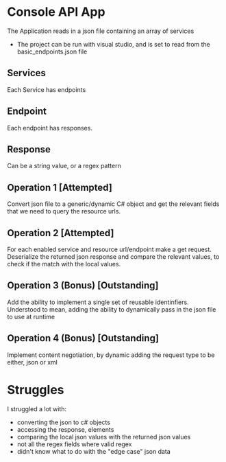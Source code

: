 ﻿# Console API App
The Application reads in a json file containing an array of services
- The project can be run with visual studio, and is set to read from the basic_endpoints.json file

## Services
Each Service has endpoints

## Endpoint
Each endpoint has responses. 

## Response
Can be a string value, or a regex pattern 

## Operation 1 [Attempted]
Convert json file to a generic/dynamic C# object and get the relevant fields that we need 
to query the resource urls.

## Operation 2 [Attempted]
For each enabled service and resource url/endpoint make a get request.
Deserialize the returned json response and compare the relevant values, to check if the match
with the local values. 

## Operation 3 (Bonus) [Outstanding]
Add the ability to implement a single set of reusable identinfiers. Understood to mean, adding the 
ability to dynamically pass in the json file to use at runtime

## Operation 4 (Bonus) [Outstanding]
Implement content negotiation, by dynamic adding the request type to be either, json or xml

# Struggles
I struggled a lot with:
- converting the json to c# objects
- accessing the response, elements 
- comparing the local json values with the returned json values
- not all the regex fields where valid regex
- didn't know what to do with the "edge case" json data
